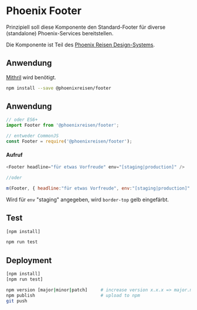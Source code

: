 # Phoenix Footer

Prinzipiell soll diese Komponente den Standard-Footer für diverse (standalone) Phoenix-Services bereitstellen.

Die Komponente ist Teil des [Phoenix Reisen Design-Systems](https://design-system.phoenixreisen.net).

## Anwendung

[Mithril](https://mithril.js.org/) wird benötigt.

```bash
npm install --save @phoenixreisen/footer
```

## Anwendung

```js
// oder ES6+
import Footer from '@phoenixreisen/footer';

// entweder CommonJS
const Footer = require('@phoenixreisen/footer');
```

#### Aufruf

```js
<Footer headline="für etwas Vorfreude" env="[staging|production]" />

//oder

m(Footer, { headline:"für etwas Vorfreude", env:"[staging|production]" });
```

Wird für `env` "staging" angegeben, wird `border-top` gelb eingefärbt.

## Test

```bash
[npm install]

npm run test
```

## Deployment

```bash
[npm install]
[npm run test]

npm version [major|minor|patch]     # increase version x.x.x => major.minor.patch
npm publish                         # upload to npm
git push
```